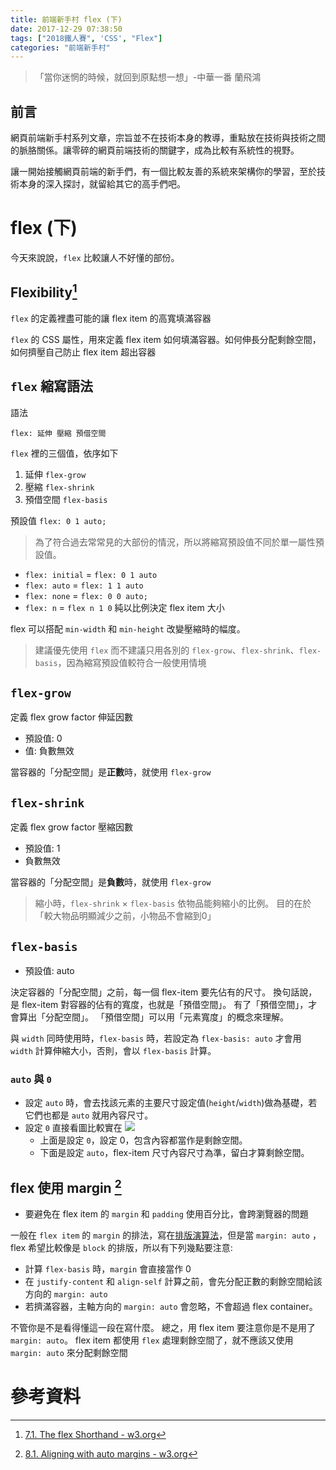 ```yaml
---
title: 前端新手村 flex (下)
date: 2017-12-29 07:38:50
tags: ["2018鐵人賽", 'CSS', "Flex"]
categories: "前端新手村"
---
```

> 「當你迷惘的時候，就回到原點想一想」-中華一番 蘭飛鴻

## 前言

網頁前端新手村系列文章，宗旨並不在技術本身的教導，重點放在技術與技術之間的脈胳關係。讓零碎的網頁前端技術的關鍵字，成為比較有系統性的視野。

讓一開始接觸網頁前端的新手們，有一個比較友善的系統來架構你的學習，至於技術本身的深入探討，就留給其它的高手們吧。

# flex (下)

今天來說說，`flex` 比較讓人不好懂的部份。

## Flexibility[^1]

`flex` 的定義裡盡可能的讓 flex item 的高寬填滿容器

`flex` 的 CSS 屬性，用來定義 flex item 如何填滿容器。如何伸長分配剩餘空間，如何擠壓自己防止 flex item 超出容器

## `flex` 縮寫語法

語法

```
flex: 延伸 壓縮 預借空間
```

`flex` 裡的三個值，依序如下

1. 延伸 `flex-grow`
1. 壓縮 `flex-shrink`
1. 預借空間 `flex-basis`

預設值 `flex: 0 1 auto;`

>為了符合過去常常見的大部份的情況，所以將縮寫預設值不同於單一屬性預設值。

- `flex: initial` = `flex: 0 1 auto`
- `flex: auto` = `flex: 1 1 auto`
- `flex: none` = `flex: 0 0 auto;`
- `flex: n` = `flex n 1 0` 純以比例決定 flex item 大小

flex 可以搭配 `min-width` 和 `min-height` 改變壓縮時的幅度。

> 建議優先使用 `flex` 而不建議只用各別的 `flex-grow`、`flex-shrink`、`flex-basis`，因為縮寫預設值較符合一般使用情境

## `flex-grow`

定義 flex grow factor 伸延因數

- 預設值: 0
- 值: 負數無效

當容器的「分配空間」是**正數**時，就使用 `flex-grow`


## `flex-shrink`

定義 flex grow factor 壓縮因數

- 預設值: 1
- 負數無效

當容器的「分配空間」是**負數**時，就使用 `flex-grow`

> 縮小時，`flex-shrink` × `flex-basis`
> 依物品能夠縮小的比例。
> 目的在於「較大物品明顯減少之前，小物品不會縮到0」

## `flex-basis`

- 預設值: auto

決定容器的「分配空間」之前，每一個 flex-item 要先佔有的尺寸。
換句話說，是 flex-item 對容器的佔有的寬度，也就是「預借空間」。
有了「預借空間」，才會算出「分配空間」。
「預借空間」可以用「元素寬度」的概念來理解。

與 `width` 同時使用時，`flex-basis` 時，若設定為 `flex-basis: auto` 才會用 `width` 計算伸縮大小，否則，會以 `flex-basis` 計算。

### `auto` 與 `0`

- 設定 `auto` 時，會去找該元素的主要尺寸設定值(`height`/`width`)做為基礎，若它們也都是 `auto` 就用內容尺寸。
- 設定 `0` 直接看圖比較實在
  ![](https://i.imgur.com/LlQkutI.png)
    - 上面是設定 `0`，設定 0，包含內容都當作是剩餘空間。
    - 下面是設定 `auto`，flex-item 尺寸內容尺寸為準，留白才算剩餘空間。

## flex 使用 margin [^2]

- 要避免在 flex item 的 `margin` 和 `padding` 使用百分比，會跨瀏覽器的問題

一般在 `flex item` 的 `margin` 的排法，寫在[排版演算法](https://www.w3.org/TR/2017/CR-CSS-flexbox-1-20171019/#layout-algorithm)，但是當 `margin: auto` ，flex 希望比較像是 `block` 的排版，所以有下列幾點要注意:

- 計算 `flex-basis` 時，`margin` 會直接當作 0
- 在 `justify-content` 和 `align-self` 計算之前，會先分配正數的剩餘空間給該方向的 `margin: auto`
- 若擠滿容器，主軸方向的 `margin: auto` 會忽略，不會超過 flex container。

不管你是不是看得懂這一段在寫什麼。
總之，用 flex item 要注意你是不是用了 `margin: auto`。
flex item 都使用 `flex` 處理剩餘空間了，就不應該又使用 `margin: auto` 來分配剩餘空間

# 參考資料

[^1]: [7.1. The flex Shorthand - w3.org](https://www.w3.org/TR/2017/CR-CSS-flexbox-1-20171019/#flex-property)
[^2]: [8.1. Aligning with auto margins - w3.org](https://www.w3.org/TR/2017/CR-CSS-flexbox-1-20171019/#auto-margins)
